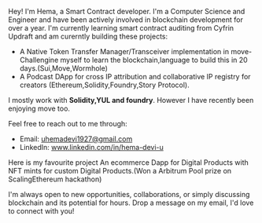 Hey! I'm Hema, a Smart Contract developer. I'm a Computer Science and Engineer and have been actively involved in blockchain development for over a year.
I'm currently learning smart contract auditing from Cyfrin Updraft and am curerntly building these projects:

- A Native Token Transfer Manager/Transceiver implementation in move- Challengine myself to learn the blockchain,language to build this in 20 days.(Sui,Move,Wormhole)
- A Podcast DApp for cross IP attribution and collaborative IP registry for creators (Ethereum,Solidity,Foundry,Story Protocol).


I mostly work with **Solidity,YUL and foundry**. However I have recently been enjoying move too.

Feel free to reach out to me through:
- Email: uhemadevi1927@gmail.com
- LinkedIn: www.linkedin.com/in/hema-devi-u

Here is my favourite project
An ecommerce Dapp for Digital Products with NFT mints for custom Digital Products.(Won a Arbitrum Pool prize on ScalingEthereum hackathon)

I'm always open to new opportunities, collaborations, or simply discussing blockchain and its potential for hours. Drop a message on my email, I'd love to connect with you!

